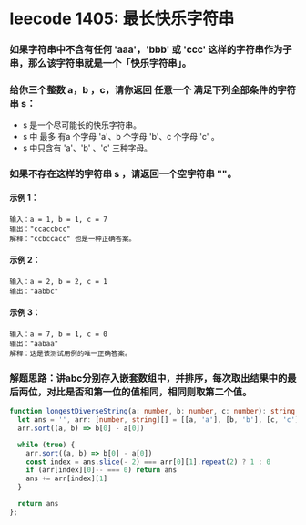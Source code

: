 # leecode 1405: 最长快乐字符串

### 如果字符串中不含有任何 'aaa'，'bbb' 或 'ccc' 这样的字符串作为子串，那么该字符串就是一个「快乐字符串」。

### 给你三个整数 a，b ，c，请你返回 任意一个 满足下列全部条件的字符串 s：

* s 是一个尽可能长的快乐字符串。
* s 中 最多 有a 个字母 'a'、b 个字母 'b'、c 个字母 'c' 。
* s 中只含有 'a'、'b' 、'c' 三种字母。
### 如果不存在这样的字符串 s ，请返回一个空字符串 ""。

#### 示例 1：
```
输入：a = 1, b = 1, c = 7
输出："ccaccbcc"
解释："ccbccacc" 也是一种正确答案。
```
#### 示例 2：
```
输入：a = 2, b = 2, c = 1
输出："aabbc"
```
#### 示例 3：
```
输入：a = 7, b = 1, c = 0
输出："aabaa"
解释：这是该测试用例的唯一正确答案。
```

### 解题思路：讲abc分别存入嵌套数组中，并排序，每次取出结果中的最后两位，对比是否和第一位的值相同，相同则取第二个值。
```ts
function longestDiverseString(a: number, b: number, c: number): string {
  let ans = '', arr: [number, string][] = [[a, 'a'], [b, 'b'], [c, 'c']]
  arr.sort((a, b) => b[0] - a[0])

  while (true) {
    arr.sort((a, b) => b[0] - a[0])
    const index = ans.slice(- 2) === arr[0][1].repeat(2) ? 1 : 0
    if (arr[index][0]-- === 0) return ans
    ans += arr[index][1]
  }

  return ans
};
```